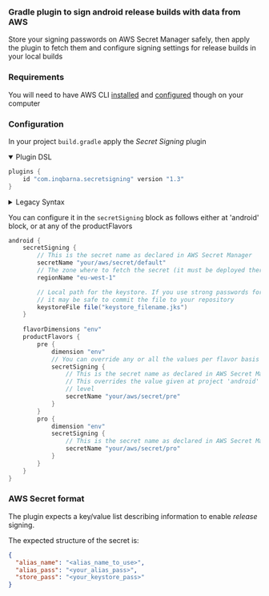 ### Gradle plugin to sign android release builds with data from AWS

Store your signing passwords on AWS Secret Manager safely, then apply the plugin
to fetch them and configure signing settings for release builds in your local builds

### Requirements

You will need to have AWS CLI [installed](https://docs.aws.amazon.com/cli/latest/userguide/getting-started-install.html)
and [configured](https://docs.aws.amazon.com/cli/latest/userguide/getting-started-quickstart.html#getting-started-quickstart-new) though on your computer

### Configuration

In your project `build.gradle` apply the *Secret Signing* plugin

<details open>
<summary>Plugin DSL</summary>

```groovy
plugins {
    id "com.inqbarna.secretsigning" version "1.3"
}
```
</details>

<details>
<summary>Legacy Syntax</summary>

```groovy
buildscript {
  repositories {
    maven {
      url "https://plugins.gradle.org/m2/"
    }
  }
  dependencies {
    classpath "com.inqbarna:secretsigning:1.3"
  }
}

apply plugin: "com.inqbarna.secretsigning"
```
</details>


You can configure it in the `secretSigning` block as follows either at 'android' block, or at any of the 
productFlavors

```groovy
android {
    secretSigning {
        // This is the secret name as declared in AWS Secret Manager
        secretName "your/aws/secret/default"
        // The zone where to fetch the secret (it must be deployed there too)
        regionName "eu-west-1"

        // Local path for the keystore. If you use strong passwords for keystore and for alias
        // it may be safe to commit the file to your repository
        keystoreFile file("keystore_filename.jks")
    }
    
    flavorDimensions "env"
    productFlavors {
        pre {
            dimension "env"
            // You can override any or all the values per flavor basis
            secretSigning {
                // This is the secret name as declared in AWS Secret Manager
                // This overrides the value given at project 'android' configuration
                // level
                secretName "your/aws/secret/pre"
            }
        }
        pro {
            dimension "env"
            secretSigning {
                // This is the secret name as declared in AWS Secret Manager
                secretName "your/aws/secret/pro"
            }
        }
    }
}
```

### AWS Secret format

The plugin expects a key/value list describing information to enable *release* signing.

The expected structure of the secret is:

```json
{
  "alias_name": "<alias_name_to_use>",
  "alias_pass": "<your_alias_pass>",
  "store_pass": "<your_keystore_pass>"
}
```
